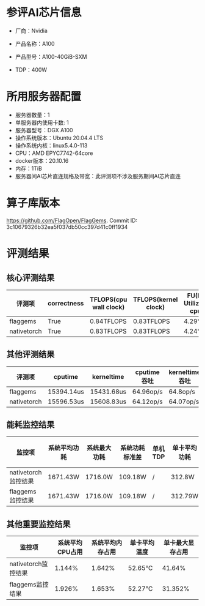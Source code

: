 # 参评AI芯片信息

* 厂商：Nvidia

* 产品名称：A100
* 产品型号：A100-40GiB-SXM
* TDP：400W

# 所用服务器配置

* 服务器数量：1
* 单服务器内使用卡数: 1
* 服务器型号：DGX A100
* 操作系统版本：Ubuntu 20.04.4 LTS
* 操作系统内核：linux5.4.0-113
* CPU：AMD EPYC7742-64core
* docker版本：20.10.16
* 内存：1TiB
* 服务器间AI芯片直连规格及带宽：此评测项不涉及服务期间AI芯片直连

# 算子库版本

https://github.com/FlagOpen/FlagGems. Commit ID: 3c10679326b32ea5f037db50cc397d41c0ff1934

# 评测结果

## 核心评测结果

| 评测项  | correctness | TFLOPS(cpu wall clock) | TFLOPS(kernel clock) | FU(FLOPS Utilization)-cputime | FU-kerneltime |
| ---- | -------------- | -------------- | ------------ | ------ | ----- |
| flaggems | True    | 0.84TFLOPS       | 0.83TFLOPS        | 4.29% | 4.28% |
| nativetorch | True    | 0.83TFLOPS      | 0.83TFLOPS      | 4.24%      | 4.23%    |

## 其他评测结果

| 评测项  | cputime | kerneltime | cputime吞吐 | kerneltime吞吐 | 无预热时延 | 预热后时延 |
| ---- | -------------- | -------------- | ------------ | ------------ | -------------- | -------------- |
| flaggems | 15394.14us       | 15431.68us        | 64.96op/s | 64.8op/s | 890548.61us | 6541.68us |
| nativetorch | 15596.53us       | 15608.83us        | 64.12op/s | 64.07op/s | 16422.59us | 6213.16us |

## 能耗监控结果

| 监控项  | 系统平均功耗  | 系统最大功耗  | 系统功耗标准差 | 单机TDP | 单卡平均功耗 | 单卡最大功耗 | 单卡功耗标准差 | 单卡TDP |
| ---- | ------- | ------- | ------- | ----- | ------------ | ------------ | ------------- | ----- |
| nativetorch监控结果 | 1671.43W | 1716.0W | 109.18W   | /     | 312.8W       | 317.0W      | 4.66W        | 400W  |
| flaggems监控结果 | 1671.43W | 1716.0W | 109.18W   | /     | 312.79W       | 317.0W      | 3.31W        | 400W  |

## 其他重要监控结果

| 监控项  | 系统平均CPU占用 | 系统平均内存占用 | 单卡平均温度 | 单卡最大显存占用 |
| ---- | --------- | -------- | ------------ | -------------- |
| nativetorch监控结果 | 1.144%    | 1.642%   | 52.65°C       | 41.64%        |
| flaggems监控结果 | 1.926%    | 1.653%   | 52.27°C       | 31.352%        |
